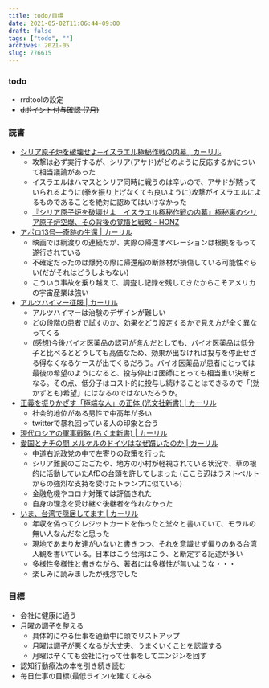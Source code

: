 ```yaml
---
title: todo/目標
date: 2021-05-02T11:06:44+09:00
draft: false
tags: ["todo", ""]
archives: 2021-05
slug: 776615
---
```

### todo
- rrdtoolの設定
- ~~dポイント付与確認 (7月)~~

### 読書
- [シリア原子炉を破壊せよ─イスラエル極秘作戦の内幕 | カーリル](https://calil.jp/book/4890633979)
   - 攻撃は必ず実行するが、シリア(アサド)がどのように反応するかについて相当議論があった
   - イスラエルはハマスとシリア同時に戦うのは辛いので、アサドが黙っていられるように(拳を振り上げなくても良いように)攻撃がイスラエルによるものであることを絶対に認めてはいけなかった
   - [『シリア原子炉を破壊せよ　イスラエル極秘作戦の内幕』極秘裏のシリア原子炉空爆、その背後の覚悟と戦略 - HONZ](https://honz.jp/articles/-/45682)
- [アポロ13号―奇跡の生還 | カーリル](https://calil.jp/book/4105289012)
  - 映画では綱渡りの連続だが、実際の帰還オペレーションは根拠をもって遂行されている
  - 不確定だったのは爆発の際に帰還船の断熱材が損傷している可能性ぐらい(だがそれはどうしよもない)
  - こういう事故を乗り越えて、調査し記録を残してきたからこそアメリカの宇宙産業は強い
- [アルツハイマー征服 | カーリル](https://calil.jp/book/4041091616) 
  - アルツハイマーは治験のデザインが難しい
  - どの段階の患者で試すのか、効果をどう設定するかで見え方が全く異なってくる
  - (感想)今後バイオ医薬品の認可が進んだとしても、バイオ医薬品は低分子と比べるとどうしても高価なため、効果が出なければ投与を停止せざる得なくなるケースが出てくるだろう。バイオ医薬品が患者にとっては最後の希望のようになると、投与停止は医師にとっても相当重い決断となる。その点、低分子はコスト的に投与し続けることはできるので「(効かずとも)希望」にはなるのではないだろうか。
- [正義を振りかざす「極端な人」の正体 (光文社新書) | カーリル](https://calil.jp/book/4334044956)
  - 社会的地位がある男性で中高年が多い
  - twitterで暴れ回っている人の印象と合う
- [現代ロシアの軍事戦略 (ちくま新書) | カーリル](https://calil.jp/book/4480073957)
- [愛国とナチの間 メルケルのドイツはなぜ躓いたのか | カーリル](https://calil.jp/book/4022517239)
  - 中道右派政党の中で左寄りの政策を行った
  - シリア難民のごたごたや、地方の小村が軽視されている状況で、草の根的に活動していたAfDの台頭を許してしまった (ここら辺はラストベルトからの強烈な支持を受けたトランプに似ている)
  - 金融危機やコロナ対策では評価された
  - 自身の理念を受け継ぐ後継者を作れなかった
- [いま、台湾で隠居してます | カーリル](https://calil.jp/book/4902800675)
  - 年収を偽ってクレジットカードを作ったと堂々と書いていて、モラルの無い人なんだなと思った
  - 現地であまり友達がいないと書きつつ、それを意識せず偏りのある台湾人観を書いている。日本はこう台湾はこう、と断定する記述が多い
  - 多様性多様性と書きながら、著者には多様性が無いような・・・
  - 楽しみに読みましたが残念でした 
### 目標
- 会社に健康に通う
- 月曜の調子を整える
  - 具体的にやる仕事を通勤中に頭でリストアップ
  - 月曜は調子が悪くなるが大丈夫、うまくいくことを認識する
  - 月曜は辛くても会社に行って仕事をしてエンジンを回す
- 認知行動療法の本を引き続き読む
- 毎日仕事の目標(最低ライン)を建ててみる